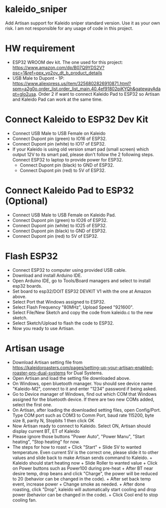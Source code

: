 # kaleido_sniper
Add Artisan support for Kaleido sniper standard version. Use it as your own risk. I am not responsible for any usage of code in this project.

# HW requirement
- ESP32 WROOM dev kit. The one used for this project: https://www.amazon.com/dp/B07Q9YDS2V?psc=1&ref=ppx_yo2ov_dt_b_product_details
- USB Male to Dupont - 1P: https://www.aliexpress.us/item/3256802826910871.html?spm=a2g0o.order_list.order_list_main.40.4ef91802piKYQh&gatewayAdapt=glo2usa. Order 2 if want to connect Kaleido Pad to ESP32 so Artisan and Kaleido Pad can work at the same time.

# Connect Kaleido to ESP32 Dev Kit
- Connect USB Male to USB Female on Kaleido
- Connect Dupont pin (green) to IO16 of ESP32.
- Connect Dupont pin (white) to IO17 of ESP32.
- If your Kaleido is using old version smart pad (small screen) which output 12V to its smart pad, please don't follow the 2 following steps. Connect ESP32 to laptop to provide power for ESP32.
  + Connect Dupont pin (black) to GND of ESP32.
  + Connect Dupont pin (red) to 5V of ESP32.

# Connect Kaleido Pad to ESP32 (Optional)
- Connect USB Male to USB Female on Kaleido Pad.
- Connect Dupont pin (green) to IO26 of ESP32.
- Connect Dupont pin (white) to IO25 of ESP32.
- Connect Dupont pin (black) to GND of ESP32.
- Connect Dupont pin (red) to 5V of ESP32.

# Flash ESP32
- Connect ESP32 to computer using provided USB cable.
- Download and install Arduino IDE.
- Open Arduino IDE, go to Tools/Board managers and select to install esp32 boards.
- Set board to esp32/DOIT ESP32 DEVKIT V1 with the one at Amazon above.
- Select Port that Windows assigned to ESP32.
- Select Flash Frequency "80MHz", Upload Speed "921600".
- Select File/New Sketch and copy the code from kaleido.c to the new sketch.
- Select Sketch/Upload to flash the code to ESP32.
- Now you ready to use Artisan.

# Artisan usage
- Download Artisan setting file from https://kaleidoroasters.com/pages/setting-up-your-artisan-enabled-roaster-pro-dual-systems for Dual Systems.
- Open Artisan and load the setting file downloaded above.
- On Windows, open bluetooth manager. You should see device name "Kaleido-M2", connect to it and enter "1234" password if being asked.
- Go to Device manager of Windows, find out which COM that Windows assigned for the bluetooth device. If there are two new COMs added, select the first one.
- On Artisan, after loading the downloaded setting files, open Config/Port. Type COM port such as COM3 to Comm Port, baud rate 115200, byte size 8, parity N, Stopbits 1 then click OK
- Now Artisan ready to connect to Kaleido. Select ON, Artisan should display current BT, ET of Kaleido
- Please ignore those buttons "Power Auto", "Power Manu", "Start heating", "Stop heating" for now.
- The steps for how to roast
        + Click "Start"
        + Slide SV to wanted temperature. Even current SV is the correct one, please slide it to other values and slide back to make Artisan sends
        command to Kaleido.
        + Kaleido should start heating now
        + Slide Roller to wanted value
        + Click on Power buttons such as Power100 during pre-heat
        + After BT near desire temp, drop beans and click "Charge", the power will be reduced to 20 (behavior can be changed in the code).
        + After set back temp event, increase power
        + Change smoke as needed.
        + After done roasting, click "Drop", kaleido will automatically start cooling and drop power (behavior can be changed in the code).
        + Click Cool end to stop cooling fan.
